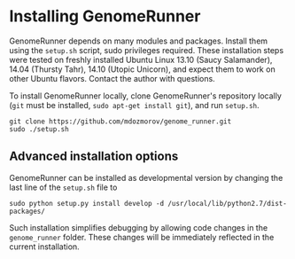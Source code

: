 

Installing GenomeRunner
========================================================

GenomeRunner depends on many modules and packages. Install them using the `setup.sh` script, sudo privileges required. These installation steps were tested on freshly installed Ubuntu Linux 13.10 (Saucy Salamander), 14.04 (Thursty Tahr), 14.10 (Utopic Unicorn), and expect them to work on other Ubuntu flavors. Contact the author with questions.

To install GenomeRunner locally, clone GenomeRunner's repository locally (`git` must be installed, `sudo apt-get install git`), and run `setup.sh`.

```
git clone https://github.com/mdozmorov/genome_runner.git
sudo ./setup.sh
```

Advanced installation options
-------------------------------
GenomeRunner can be installed as developmental version by changing the last line of the `setup.sh` file to

```
sudo python setup.py install develop -d /usr/local/lib/python2.7/dist-packages/
```

Such installation simplifies debugging by allowing code changes in the `genome_runner` folder. These changes will be immediately reflected in the current installation.

